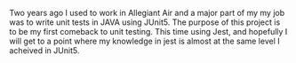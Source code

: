 Two years ago I used to work in Allegiant Air and a major part of my my job was to write unit tests in JAVA using JUnit5.
The purpose of this project is to be my first comeback to unit testing. This time using  Jest, and hopefully I will get to a point where my knowledge in jest is almost at the same level I acheived in JUnit5.